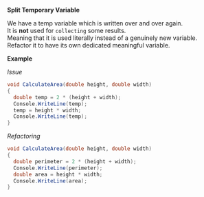 **Split Temporary Variable**

We have a temp variable which is written over and over again.  
It is **not** used for `collecting` some results.  
Meaning that it is used literally instead of a genuinely new variable.  
Refactor it to have its own dedicated meaningful variable.

**Example**

_Issue_

```csharp
void CalculateArea(double height, double width)
{
  double temp = 2 * (height + width);
  Console.WriteLine(temp);
  temp = height * width;
  Console.WriteLine(temp);
}
```

_Refactoring_

```csharp
void CalculateArea(double height, double width)
{
  double perimeter = 2 * (height + width);
  Console.WriteLine(perimeter);
  double area = height * width;
  Console.WriteLine(area);
}
```
